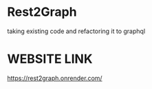 # Rest2Graph
taking existing code and refactoring it to graphql

# WEBSITE LINK
https://rest2graph.onrender.com/

